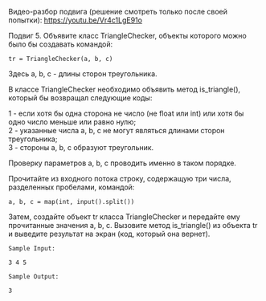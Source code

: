 

Видео-разбор подвига (решение смотреть только после своей попытки): https://youtu.be/Vr4c1LgE91o

Подвиг 5. Объявите класс TriangleChecker, объекты которого можно было бы создавать командой:

```
tr = TriangleChecker(a, b, c)
```
Здесь a, b, c - длины сторон треугольника.  

В классе TriangleChecker необходимо объявить метод is_triangle(), который бы возвращал следующие коды:  

1 - если хотя бы одна сторона не число (не float или int) или хотя бы одно число меньше или равно нулю;  
2 - указанные числа a, b, c не могут являться длинами сторон треугольника;  
3 - стороны a, b, c образуют треугольник.  

Проверку параметров a, b, c проводить именно в таком порядке.  

Прочитайте из входного потока строку, содержащую три числа, разделенных пробелами, командой:  

```
a, b, c = map(int, input().split())
```

Затем, создайте объект tr класса TriangleChecker и передайте ему прочитанные значения a, b, c. Вызовите метод is_triangle() из объекта tr и выведите результат на экран (код, который она вернет).  

```
Sample Input:

3 4 5

Sample Output:

3
```

